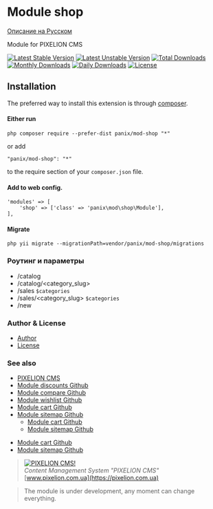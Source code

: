 # Module shop
[Описание на Русском](README_RU.md)

Module for PIXELION CMS

[![Latest Stable Version](https://poser.pugx.org/panix/mod-shop/v/stable)](https://packagist.org/packages/panix/mod-shop)
[![Latest Unstable Version](https://poser.pugx.org/panix/mod-shop/v/unstable)](https://packagist.org/packages/panix/mod-shop)
[![Total Downloads](https://poser.pugx.org/panix/mod-shop/downloads)](https://packagist.org/packages/panix/mod-shop)
[![Monthly Downloads](https://poser.pugx.org/panix/mod-shop/d/monthly)](https://packagist.org/packages/panix/mod-shop)
[![Daily Downloads](https://poser.pugx.org/panix/mod-shop/d/daily)](https://packagist.org/packages/panix/mod-shop)
[![License](https://poser.pugx.org/panix/mod-shop/license)](https://packagist.org/packages/panix/mod-shop)


## Installation

The preferred way to install this extension is through [composer](http://getcomposer.org/download/).

#### Either run

```
php composer require --prefer-dist panix/mod-shop "*"
```

or add

```
"panix/mod-shop": "*"
```

to the require section of your `composer.json` file.

#### Add to web config.
```
'modules' => [
    'shop' => ['class' => 'panix\mod\shop\Module'],
],
```

#### Migrate
```
php yii migrate --migrationPath=vendor/panix/mod-shop/migrations
```


### Роутинг и параметры
- /catalog
- /catalog/<category_slug>
- /sales `$categories`
- /sales/<category_slug> `$categories`
- /new 

### Author & License
- [Author](https://github.com/andrtechno)
- [License](https://github.com/andrtechno/engine/blob/master/LICENSE.md)

### See also
- [PIXELION CMS](https://pixelion.com.ua)
- [Module discounts Github](https://github.com/andrtechno/mod-discounts)
- [Module compare Github](https://github.com/andrtechno/mod-compare)
- [Module wishlist Github](https://github.com/andrtechno/mod-wishlist)
- [Module cart Github](https://github.com/andrtechno/mod-cart)
- [Module sitemap Github](https://github.com/andrtechno/mod-sitemap)
    * [Module cart Github](https://github.com/andrtechno/mod-cart)
    * [Module sitemap Github](https://github.com/andrtechno/mod-sitemap)
* [Module cart Github](https://github.com/andrtechno/mod-cart)
* [Module sitemap Github](https://github.com/andrtechno/mod-sitemap)


> [![PIXELION CMS!](https://pixelion.com.ua/uploads/logo.svg "PIXELION CMS")](https://pixelion.com.ua)  
<i>Content Management System "PIXELION CMS"</i>  
[www.pixelion.com.ua](https://pixelion.com.ua)

> The module is under development, any moment can change everything.
